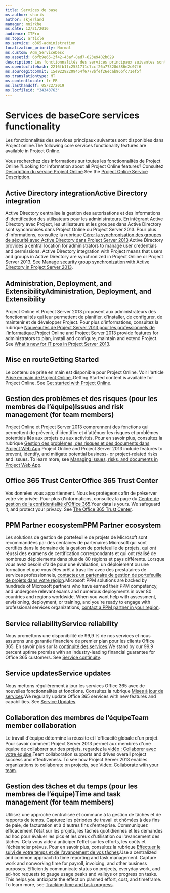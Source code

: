 ```yaml
---
title: Services de base
ms.author: sharik
author: skjerland
manager: mnirkhe
ms.date: 12/21/2016
audience: ITPro
ms.topic: article
ms.service: o365-administration
localization_priority: Normal
ms.custom: Adm_ServiceDesc
ms.assetid: 6bfb9e65-2f42-43af-8ad7-623e9402b029
description: Les fonctionnalités des services principaux suivantes sont disponibles dans Project online.
ms.openlocfilehash: 2216fb1fc2531711c7ccf26a77328d386e2c07f6
ms.sourcegitcommit: 15e92292209454f6778bfef26ecab96bfc71ef5f
ms.translationtype: MT
ms.contentlocale: fr-FR
ms.lasthandoff: 05/22/2019
ms.locfileid: "34343763"
---
```

# <a name="core-services-functionality"></a><span data-ttu-id="fcac5-103">Services de base</span><span class="sxs-lookup"><span data-stu-id="fcac5-103">Core services functionality</span></span>

<span data-ttu-id="fcac5-104">Les fonctionnalités des services principaux suivantes sont disponibles dans Project online.</span><span class="sxs-lookup"><span data-stu-id="fcac5-104">The following core services functionality features are available in Project Online.</span></span>
  
<span data-ttu-id="fcac5-105">Vous recherchez des informations sur toutes les fonctionnalités de Project Online ?</span><span class="sxs-lookup"><span data-stu-id="fcac5-105">Looking for information about all Project Online features?</span></span> <span data-ttu-id="fcac5-106">Consultez [Description du service Project Online](project-online-service-description.md).</span><span class="sxs-lookup"><span data-stu-id="fcac5-106">See the [Project Online Service Description](project-online-service-description.md).</span></span>
  
## <a name="active-directory-integration"></a><span data-ttu-id="fcac5-107">Active Directory integration</span><span class="sxs-lookup"><span data-stu-id="fcac5-107">Active Directory integration</span></span>
<span data-ttu-id="fcac5-108"><a name="bkmk_AD_Integration"> </a></span><span class="sxs-lookup"><span data-stu-id="fcac5-108"></span></span>

<span data-ttu-id="fcac5-p102">Active Directory centralise la gestion des autorisations et des informations d'identification des utilisateurs pour les administrateurs. En intégrant Active Directory avec Project, les utilisateurs et les groupes dans Active Directory sont synchronisés dans Project Online ou Project Server 2013. Pour plus d'informations, consultez la rubrique [Gérer la synchronisation des groupes de sécurité avec Active Directory dans Project Server 2013](https://go.microsoft.com/fwlink/p/?LinkId=402631).</span><span class="sxs-lookup"><span data-stu-id="fcac5-p102">Active Directory provides a central location for administrators to manage user credentials and permissions. Active Directory integration with Project means that users and groups in Active Directory are synchronized in Project Online or Project Server 2013. See [Manage security group synchronization with Active Directory in Project Server 2013](https://go.microsoft.com/fwlink/p/?LinkId=402631).</span></span>
  
## <a name="administration-deployment-and-extensibility"></a><span data-ttu-id="fcac5-112">Administration, Deployment, and Extensibility</span><span class="sxs-lookup"><span data-stu-id="fcac5-112">Administration, Deployment, and Extensibility</span></span>
<span data-ttu-id="fcac5-113"><a name="bkmk_AdministrationDeploymentExtensibility"> </a></span><span class="sxs-lookup"><span data-stu-id="fcac5-113"></span></span>

<span data-ttu-id="fcac5-p103">Project Online et Project Server 2013 proposent aux administrateurs des fonctionnalités qui leur permettent de planifier, d'installer, de configurer, de maintenir et de développer Project. Pour plus d'informations, consultez la rubrique [Nouveautés de Project Server 2013 pour les professionnels de l'informatique](https://go.microsoft.com/fwlink/p/?LinkId=272017).</span><span class="sxs-lookup"><span data-stu-id="fcac5-p103">Project Online and Project Server 2013 provide features for administrators to plan, install and configure, maintain and extend Project. See [What's new for IT pros in Project Server 2013](https://go.microsoft.com/fwlink/p/?LinkId=272017).</span></span>
  
## <a name="getting-started"></a><span data-ttu-id="fcac5-116">Mise en route</span><span class="sxs-lookup"><span data-stu-id="fcac5-116">Getting Started</span></span>
<span data-ttu-id="fcac5-117"><a name="bkmk_GettingStarted"> </a></span><span class="sxs-lookup"><span data-stu-id="fcac5-117"></span></span>

<span data-ttu-id="fcac5-p104">Le contenu de prise en main est disponible pour Project Online. Voir l'article [Prise en main de Project Online ](https://support.office.com/en-us/article/Get-started-with-Project-Online-E3E5F64F-ADA5-4F9D-A578-130B2D4E5F11?ui=en-US&amp;rs=en-US&amp;ad=US).</span><span class="sxs-lookup"><span data-stu-id="fcac5-p104">Getting Started content is available for Project Online. See [Get started with Project Online](https://support.office.com/en-us/article/Get-started-with-Project-Online-E3E5F64F-ADA5-4F9D-A578-130B2D4E5F11?ui=en-US&amp;rs=en-US&amp;ad=US).</span></span>
  
## <a name="issues-and-risk-management-for-team-members"></a><span data-ttu-id="fcac5-120">Gestion des problèmes et des risques (pour les membres de l’équipe)</span><span class="sxs-lookup"><span data-stu-id="fcac5-120">Issues and risk management (for team members)</span></span>
<span data-ttu-id="fcac5-121"><a name="bkmk_IssuesRiskManagement"> </a></span><span class="sxs-lookup"><span data-stu-id="fcac5-121"></span></span>

<span data-ttu-id="fcac5-p105">Project Online et Project Server 2013 comprennent des fonctions qui permettent de prévenir, d'identifier et d'atténuer les risques et problèmes potentiels liés aux projets ou aux activités. Pour en savoir plus, consultez la rubrique [Gestion des problèmes, des risques et des documents dans Project Web App](https://go.microsoft.com/fwlink/?LinkId=402634).</span><span class="sxs-lookup"><span data-stu-id="fcac5-p105">Project Online and Project Server 2013 include features to prevent, identify, and mitigate potential business- or project-related risks and issues. To learn more, see [Managing issues, risks, and documents in Project Web App](https://go.microsoft.com/fwlink/?LinkId=402634).</span></span>
  
## <a name="office-365-trust-center"></a><span data-ttu-id="fcac5-124">Office 365 Trust Center</span><span class="sxs-lookup"><span data-stu-id="fcac5-124">Office 365 Trust Center</span></span>
<span data-ttu-id="fcac5-125"><a name="bkmk_Office365TrustCenter"> </a></span><span class="sxs-lookup"><span data-stu-id="fcac5-125"></span></span>

<span data-ttu-id="fcac5-p106">Vos données vous appartiennent. Nous les protégeons afin de préserver votre vie privée. Pour plus d'informations, consultez la page du [Centre de gestion de la confidentialité d'Office 365](https://go.microsoft.com/fwlink/?LinkId=402637).</span><span class="sxs-lookup"><span data-stu-id="fcac5-p106">Your data is yours. We safeguard it, and protect your privacy. See [The Office 365 Trust Center](https://go.microsoft.com/fwlink/?LinkId=402637).</span></span>
  
## <a name="ppm-partner-ecosystem"></a><span data-ttu-id="fcac5-129">PPM Partner ecosystem</span><span class="sxs-lookup"><span data-stu-id="fcac5-129">PPM Partner ecosystem</span></span>
<span data-ttu-id="fcac5-130"><a name="bkmk_ProjectPortfolioManagementPartner"> </a></span><span class="sxs-lookup"><span data-stu-id="fcac5-130"></span></span>

<span data-ttu-id="fcac5-p107">Les solutions de gestion de portefeuille de projets de Microsoft sont recommandées par des centaines de partenaires Microsoft qui sont certifiés dans le domaine de la gestion de portefeuille de projets, qui ont réussi des examens de certification correspondants et qui ont réalisé de nombreux déploiements dans plus de 80 régions et pays différents. Lorsque vous avez besoin d'aide pour une évaluation, un déploiement ou une formation et que vous êtes prêt à travailler avec des prestataires de services professionnels, [contactez un partenaire de gestion de portefeuille de projets dans votre région](https://go.microsoft.com/fwlink/p/?LinkId=272646).</span><span class="sxs-lookup"><span data-stu-id="fcac5-p107">Microsoft PPM solutions are backed by hundreds of Microsoft partners who have earned their PPM competency, and undergone relevant exams and numerous deployments in over 80 countries and regions worldwide. When you want help with assessment, envisioning, deployment, or training, and you're ready to engage with professional services organizations, [contact a PPM partner in your region](https://go.microsoft.com/fwlink/p/?LinkId=272646).</span></span>
  
## <a name="service-reliability"></a><span data-ttu-id="fcac5-133">Service reliability</span><span class="sxs-lookup"><span data-stu-id="fcac5-133">Service reliability</span></span>
<span data-ttu-id="fcac5-134"><a name="bkmk_ServiceReliability"> </a></span><span class="sxs-lookup"><span data-stu-id="fcac5-134"></span></span>

<span data-ttu-id="fcac5-p108">Nous promettons une disponibilité de 99,9 % de nos services et nous assurons une garantie financière de premier plan pour les clients Office 365. En savoir plus sur la [continuité des services](https://go.microsoft.com/fwlink/?LinkId=402653).</span><span class="sxs-lookup"><span data-stu-id="fcac5-p108">We stand by our 99.9 percent uptime promise with an industry-leading financial guarantee for Office 365 customers. See [Service continuity](https://go.microsoft.com/fwlink/?LinkId=402653).</span></span>
  
## <a name="service-updates"></a><span data-ttu-id="fcac5-137">Service updates</span><span class="sxs-lookup"><span data-stu-id="fcac5-137">Service updates</span></span>
<span data-ttu-id="fcac5-138"><a name="bkmk_Serviceupdates"> </a></span><span class="sxs-lookup"><span data-stu-id="fcac5-138"></span></span>

<span data-ttu-id="fcac5-p109">Nous mettons régulièrement à jour les services Office 365 avec de nouvelles fonctionnalités et fonctions. Consultez la rubrique [Mises à jour de services](../office-365-platform-service-description/service-updates.md).</span><span class="sxs-lookup"><span data-stu-id="fcac5-p109">We regularly update Office 365 services with new features and capabilities. See [Service Updates](../office-365-platform-service-description/service-updates.md).</span></span>
  
## <a name="team-member-collaboration"></a><span data-ttu-id="fcac5-141">Collaboration des membres de l’équipe</span><span class="sxs-lookup"><span data-stu-id="fcac5-141">Team member collaboration</span></span>
<span data-ttu-id="fcac5-142"><a name="bkbmk_TeamMemberCollaboration"> </a></span><span class="sxs-lookup"><span data-stu-id="fcac5-142"></span></span>

<span data-ttu-id="fcac5-p110">Le travail d'équipe détermine la réussite et l'efficacité globale d'un projet. Pour savoir comment Project Server 2013 permet aux membres d'une équipe de collaborer sur des projets, regardez la [vidéo : Collaborer avec votre équipe](https://go.microsoft.com/fwlink/?LinkId=402628).</span><span class="sxs-lookup"><span data-stu-id="fcac5-p110">Team collaboration supports and drives overall project success and effectiveness. To see how Project Server 2013 enables organizations to collaborate on projects, see [Video: Collaborate with your team](https://go.microsoft.com/fwlink/?LinkId=402628).</span></span>
  
## <a name="time-and-task-management-for-team-members"></a><span data-ttu-id="fcac5-145">Gestion des tâches et du temps (pour les membres de l’équipe)</span><span class="sxs-lookup"><span data-stu-id="fcac5-145">Time and task management (for team members)</span></span>
<span data-ttu-id="fcac5-146"><a name="bkmk_TimeTaskManagement"> </a></span><span class="sxs-lookup"><span data-stu-id="fcac5-146"></span></span>

<span data-ttu-id="fcac5-p111">Utilisez une approche centralisée et commune à la gestion de tâches et de rapports de temps. Capturez les périodes de travail et chômées à des fins de paie, de facturation et à d'autres fins d'entreprise. Communiquez efficacement l'état sur les projets, les tâches quotidiennes et les demandes ad hoc pour évaluer les pics et les creux d'utilisation ou l'avancement des tâches. Cela vous aide à anticiper l'effet sur les efforts, les coûts et l'échéancier prévus. Pour en savoir plus, consultez la rubrique [Effectuer le suivi de votre temps et de l'avancement de vos tâches](https://go.microsoft.com/fwlink/p/?LinkId=271321).</span><span class="sxs-lookup"><span data-stu-id="fcac5-p111">Use a centralized and common approach to time reporting and task management. Capture work and nonworking time for payroll, invoicing, and other business purposes. Efficiently communicate status on projects, everyday work, and ad-hoc requests to gauge usage peaks and valleys or progress on tasks. This helps you anticipate the effect on planned effort, cost, and timeframe. To learn more, see [Tracking time and task progress](https://go.microsoft.com/fwlink/p/?LinkId=271321).</span></span>
  

